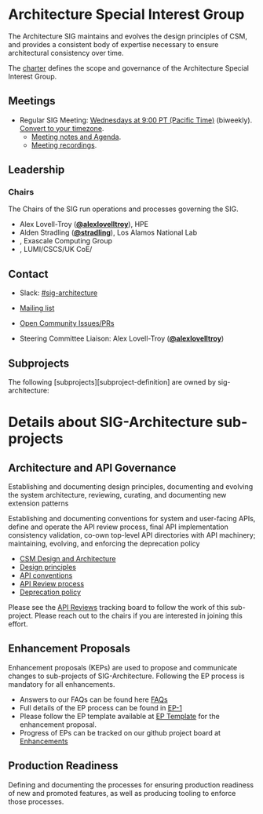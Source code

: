 # Architecture Special Interest Group

The Architecture SIG maintains and evolves the design principles of CSM, and provides a consistent body of expertise necessary to ensure architectural consistency over time.

The [charter](charter.md) defines the scope and governance of the Architecture Special Interest Group.

## Meetings

* Regular SIG Meeting: [Wednesdays at 9:00 PT (Pacific Time)]() (biweekly). [Convert to your timezone](http://www.thetimezoneconverter.com/?t=09:00&tz=PT%20%28Pacific%20Time%29).
  * [Meeting notes and Agenda]().
  * [Meeting recordings]().


## Leadership

### Chairs
The Chairs of the SIG run operations and processes governing the SIG.

* Alex Lovell-Troy (**[@alexlovelltroy](https://github.com/alexlovelltroy)**), HPE
* Alden Stradling (**[@stradling](https://github.com/stradling)**), Los Alamos National Lab
* , Exascale Computing Group
* , LUMI/CSCS/UK CoE/

## Contact
- Slack: [#sig-architecture](https://cray-shasta.slack.com/messages/sig-csm-architecture)
- [Mailing list](https://)
- [Open Community Issues/PRs](/labels/sig%2Farchitecture)

- Steering Committee Liaison: Alex Lovell-Troy (**[@alexlovelltroy](https://github.com/alexlovelltroy)**)

## Subprojects

The following [subprojects][subproject-definition] are owned by sig-architecture:

# Details about SIG-Architecture sub-projects

## Architecture and API Governance

Establishing and documenting design principles, documenting and evolving the system architecture, reviewing, curating, and documenting new extension patterns

Establishing and documenting conventions for system and user-facing APIs, define and operate the APl review process, final API implementation consistency validation, co-own top-level API directories with API machinery; maintaining, evolving, and enforcing the deprecation policy

* [CSM Design and Architecture](/blob/master/contributors/design-proposals/architecture/architecture.md)
* [Design principles](/blob/master/contributors/design-proposals/architecture/principles.md)
* [API conventions](/contributors/devel/sig-architecture/api-conventions.md)
* [API Review process](/blob/master/sig-architecture/api-review-process.md)
* [Deprecation policy]()

Please see the [API Reviews]() tracking board to follow the work of this sub-project. Please reach out to the chairs if you are interested in joining this effort.

## Enhancement Proposals

Enhancement proposals (KEPs) are used to propose and communicate changes to sub-projects of SIG-Architecture. Following the EP process is mandatory for all enhancements.

* Answers to our FAQs can be found here [FAQs](https://github.com/cray-hpe/enhancements/tree/master/eps#faqs) 
* Full details of the EP process can be found in [EP-1](https://github.com/cray-hpe/enhancements/blob/master/eps/0001-enhancement-proposal-process.md)
* Please follow the EP template available at [EP Template](https://github.com/cray-hpe/enhancements/blob/master/eps/NNNN-ep-template/README.md) for the enhancement proposal.
* Progress of EPs can be tracked on our github project board at [Enhancements](https://github.com/cray-hpe/enhancements/projects/4)

## Production Readiness

Defining and documenting the processes for ensuring production readiness of new and
promoted features, as well as producing tooling to enforce those processes.

